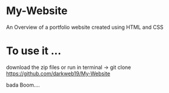# My-Website
An Overview of a portfolio website created using HTML and CSS
# To use it ...
download the zip files or run in terminal -> git clone https://github.com/darkweb19/My-Website

bada Boom....
